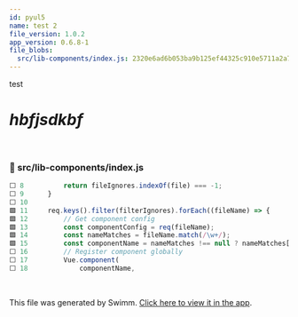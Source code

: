 ```yaml
---
id: pyul5
name: test 2
file_version: 1.0.2
app_version: 0.6.8-1
file_blobs:
  src/lib-components/index.js: 2320e6ad6b053ba9b125ef44325c910e5711a2a7
---
```


test

# _hbfjsdkbf_

<br/>

<!-- NOTE-swimm-snippet: the lines below link your snippet to Swimm -->
### 📄 src/lib-components/index.js
```javascript
⬜ 8          return fileIgnores.indexOf(file) === -1;
⬜ 9      }
⬜ 10     
🟩 11     req.keys().filter(filterIgnores).forEach((fileName) => {
🟩 12         // Get component config
🟩 13         const componentConfig = req(fileName);
🟩 14         const nameMatches = fileName.match(/\w+/);
🟩 15         const componentName = nameMatches !== null ? nameMatches[0] : '';
⬜ 16         // Register component globally
⬜ 17         Vue.component(
⬜ 18             componentName,
```

<br/>

This file was generated by Swimm. [Click here to view it in the app](https://app.swimm.io/repos/pw8tVz0TAgLaoHABDlsw/docs/pyul5).